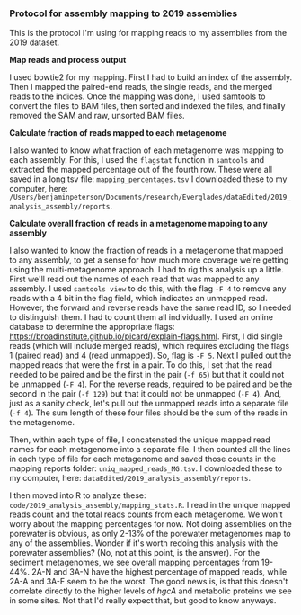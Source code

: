 ### Protocol for assembly mapping to 2019 assemblies

This is the protocol I'm using for mapping reads to my assemblies from the 2019 dataset.

**Map reads and process output**

I used bowtie2 for my mapping.
First I had to build an index of the assembly.
Then I mapped the paired-end reads, the single reads, and the merged reads to the indices.
Once the mapping was done, I used samtools to convert the files to BAM files, then sorted and indexed the files, and finally removed the SAM and raw, unsorted BAM files.


**Calculate fraction of reads mapped to each metagenome**

I also wanted to know what fraction of each metagenome was mapping to each assembly.
For this, I used the `flagstat` function in `samtools` and extracted the mapped percentage out of the fourth row.
These were all saved in a long tsv file: `mapping_percentages.tsv`
I downloaded these to my computer, here: `/Users/benjaminpeterson/Documents/research/Everglades/dataEdited/2019_analysis_assembly/reports`.

**Calculate overall fraction of reads in a metagenome mapping to any assembly**

I also wanted to know the fraction of reads in a metagenome that mapped to any assembly, to get a sense for how much more coverage we're getting using the multi-metagenome approach.
I had to rig this analysis up a little.
First we'll read out the names of each read that was mapped to any assembly.
I used `samtools view` to do this, with the flag `-F 4` to remove any reads with a 4 bit in the flag field, which indicates an unmapped read.
However, the forward and reverse reads have the same read ID, so I needed to distinguish them.
I had to count them all individually.
I used an online database to determine the appropriate flags: https://broadinstitute.github.io/picard/explain-flags.html.
First, I did single reads (which will include merged reads), which requires excluding the flags 1 (paired read) and 4 (read unmapped).
So, flag is `-F 5`.
Next I pulled out the mapped reads that were the first in a pair.
To do this, I set that the read needed to be paired and be the first in the pair (`-f 65`) but that it could not be unmapped (`-F 4`).
For the reverse reads, required to be paired and be the second in the pair (`-f 129`) but that it could not be unmapped (`-F 4`).
And, just as a sanity check, let's pull out the unmapped reads into a separate file (`-f 4`).
The sum length of these four files should be the sum of the reads in the metagenome.

Then, within each type of file, I concatenated the unique mapped read names for each metagenome into a separate file.
I then counted all the lines in each type of file for each metagenome and saved those counts in the mapping reports folder: `uniq_mapped_reads_MG.tsv`.
I downloaded these to my computer, here: `dataEdited/2019_analysis_assembly/reports`.

I then moved into R to analyze these: `code/2019_analysis_assembly/mapping_stats.R`.
I read in the unique mapped reads count and the total reads counts from each metagenome.
We won't worry about the mapping percentages for now.
Not doing assemblies on the porewater is obvious, as only 2-13% of the porewater metagenomes map to any of the assemblies.
Wonder if it's worth redoing this analysis with the porewater assemblies? (No, not at this point, is the answer).
For the sediment metagenomes, we see overall mapping percentages from 19-44%.
2A-N and 3A-N have the highest percentage of mapped reads, while 2A-A and 3A-F seem to be the worst.
The good news is, is that this doesn't correlate directly to the higher levels of *hgcA* and metabolic proteins we see in some sites.
Not that I'd really expect that, but good to know anyways.
